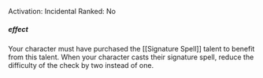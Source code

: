 Activation: Incidental
Ranked: No
##### effect
Your character must have purchased the
[[Signature Spell]] talent to benefit from this
talent. When your character casts their
signature spell, reduce the difficulty of the
check by two instead of one.